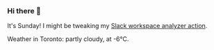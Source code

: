 ### Hi there :wave:

It's Sunday! I might be tweaking my [Slack workspace analyzer action](https://github.com/bewuethr/slack-analyzer).

Weather in Toronto: partly cloudy, at -6°C.

